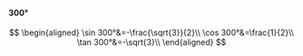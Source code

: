#### 300°

$$
\begin{aligned}
\sin 300°&=-\frac{\sqrt{3}}{2}\\
\cos 300°&=\frac{1}{2}\\
\tan 300°&=-\sqrt{3}\\
\end{aligned}
$$

